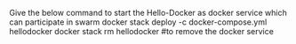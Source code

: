 
Give the below command to start the Hello-Docker as docker service which can participate in swarm
docker stack deploy -c docker-compose.yml hellodocker
docker stack rm hellodocker  #to remove the docker service
